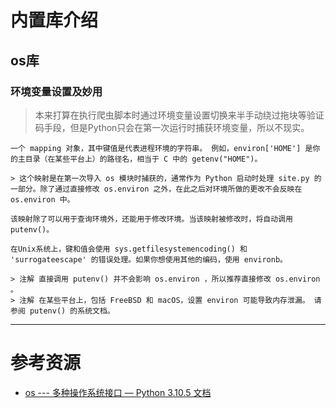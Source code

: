 # 内置库介绍

<!--ts-->
<!--te-->

## os库

### 环境变量设置及妙用
> 本来打算在执行爬虫脚本时通过环境变量设置切换来半手动绕过拖块等验证码手段，但是Python只会在第一次运行时捕获环境变量，所以不现实。

```admonish quote title='官方文档对os.environ的介绍'
一个 mapping 对象，其中键值是代表进程环境的字符串。 例如，environ['HOME'] 是你的主目录（在某些平台上）的路径名，相当于 C 中的 getenv("HOME")。

> 这个映射是在第一次导入 os 模块时捕获的，通常作为 Python 启动时处理 site.py 的一部分。除了通过直接修改 os.environ 之外，在此之后对环境所做的更改不会反映在 os.environ 中。

该映射除了可以用于查询环境外，还能用于修改环境。当该映射被修改时，将自动调用 putenv()。

在Unix系统上，键和值会使用 sys.getfilesystemencoding() 和 'surrogateescape' 的错误处理。如果你想使用其他的编码，使用 environb。

> 注解 直接调用 putenv() 并不会影响 os.environ ，所以推荐直接修改 os.environ 。
> 注解 在某些平台上，包括 FreeBSD 和 macOS，设置 environ 可能导致内存泄漏。 请参阅 putenv() 的系统文档。
```

---

# 参考资源

- [os --- 多种操作系统接口 — Python 3.10.5 文档](https://docs.python.org/zh-cn/3/library/os.html)